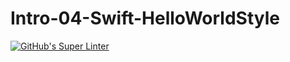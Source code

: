 # Intro-04-Swift-HelloWorldStyle
[![GitHub's Super Linter](https://github.com/ICS4U-Programming-VanN/Intro-04-Swift-HelloWorldStyle/workflows/GitHub's%20Super%20Linter/badge.svg)](https://github.com/ICS4U-Programming-VanN/Intro-04-Swift-HelloWorldStyle/actions)